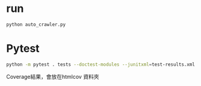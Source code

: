# run
```bash
python auto_crawler.py
```

# Pytest
```bash
python -m pytest . tests --doctest-modules --junitxml=test-results.xml --cov-config=.coveragerc --cov=. --cov-report=html
```
Coverage結果，會放在htmlcov 資料夾







